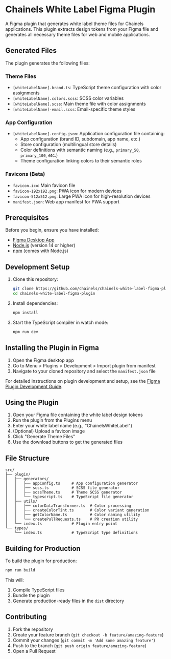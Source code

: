 # Chainels White Label Figma Plugin

A Figma plugin that generates white label theme files for Chainels applications. This plugin extracts design tokens from your Figma file and generates all necessary theme files for web and mobile applications.

## Generated Files

The plugin generates the following files:

### Theme Files

- `[whiteLabelName].brand.ts`: TypeScript theme configuration with color assignments
- `[whiteLabelName].colors.scss`: SCSS color variables
- `[whiteLabelName].scss`: Main theme file with color assignments
- `[whiteLabelName]-email.scss`: Email-specific theme styles

### App Configuration

- `[whiteLabelName].config.json`: Application configuration file containing:
  - App configuration (brand ID, subdomain, app name, etc.)
  - Store configuration (multilingual store details)
  - Color definitions with semantic naming (e.g., `primary_50`, `primary_100`, etc.)
  - Theme configuration linking colors to their semantic roles

### Favicons (Beta)

- `favicon.ico`: Main favicon file
- `favicon-192x192.png`: PWA icon for modern devices
- `favicon-512x512.png`: Large PWA icon for high-resolution devices
- `manifest.json`: Web app manifest for PWA support

## Prerequisites

Before you begin, ensure you have installed:

- [Figma Desktop App](https://www.figma.com/downloads/)
- [Node.js](https://nodejs.org/) (version 14 or higher)
- [npm](https://www.npmjs.com/) (comes with Node.js)

## Development Setup

1. Clone this repository:

   ```bash
   git clone https://github.com/chainels/chainels-white-label-figma-plugin.git
   cd chainels-white-label-figma-plugin
   ```

2. Install dependencies:

   ```bash
   npm install
   ```

3. Start the TypeScript compiler in watch mode:
   ```bash
   npm run dev
   ```

## Installing the Plugin in Figma

1. Open the Figma desktop app
2. Go to Menu > Plugins > Development > Import plugin from manifest
3. Navigate to your cloned repository and select the `manifest.json` file

For detailed instructions on plugin development and setup, see the [Figma Plugin Development Guide](https://www.figma.com/plugin-docs/plugin-quickstart-guide/).

## Using the Plugin

1. Open your Figma file containing the white label design tokens
2. Run the plugin from the Plugins menu
3. Enter your white label name (e.g., "ChainelsWhiteLabel")
4. (Optional) Upload a favicon image
5. Click "Generate Theme Files"
6. Use the download buttons to get the generated files

## File Structure

```
src/
├── plugin/
│   ├── generators/
│   │   ├── appConfig.ts     # App configuration generator
│   │   ├── scss.ts          # SCSS file generator
│   │   ├── scssTheme.ts     # Theme SCSS generator
│   │   └── typescript.ts    # TypeScript file generator
│   ├── utils/
│   │   ├── colorDataTransformer.ts  # Color processing
│   │   ├── createColorTint.ts       # Color variant generation
│   │   ├── getColorName.ts          # Color naming utility
│   │   └── createPullRequests.ts    # PR creation utility
│   └── index.ts             # Plugin entry point
└── types/
    └── index.ts             # TypeScript type definitions
```

## Building for Production

To build the plugin for production:

```bash
npm run build
```

This will:

1. Compile TypeScript files
2. Bundle the plugin
3. Generate production-ready files in the `dist` directory

## Contributing

1. Fork the repository
2. Create your feature branch (`git checkout -b feature/amazing-feature`)
3. Commit your changes (`git commit -m 'Add some amazing feature'`)
4. Push to the branch (`git push origin feature/amazing-feature`)
5. Open a Pull Request
